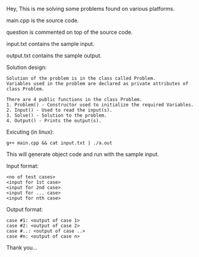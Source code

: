 Hey,
This is me solving some problems found on various platforms.

main.cpp is the source code.

question is commented on top of the source code.

input.txt contains the sample input.

output.txt contains the sample output.

Solution design:

    Solution of the problem is in the class called Problem.
    Variables used in the problem are declared as private attributes of class Problem.
    
    There are 4 public functions in the class Problem.
    1. Problem() - Constructor used to initialize the required Variables.
    2. Input() - Used to read the input(s).
    3. Solve() - Solution to the problem.
    4. Output() - Prints the output(s).

Exicuting (in linux):

    g++ main.cpp && cat input.txt | ./a.out
This will generate object code and run with the sample input.

Input format:

    <no of test cases>
    <input for 1st case>
    <input for 2nd case>
    <input for ... case>
    <input for nth case>

Output format:

    case #1: <output of case 1>
    case #2: <output of case 2>
    case #..: <output of case ..>
    case #n: <output of case n>

Thank you...
